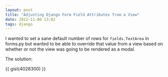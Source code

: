 ```yaml
---
layout: post
title: "Adjusting Django Form Field Attributes from a View"
date: 2012-11-06 13:02
tags: django
---
```

I wanted to set a sane default number of rows for `fields.TextArea` in
forms.py but wanted to be able to override that value from a view based
on whether or not the view was going to be rendered as a modal.

The solution:

{{ gist(4028300) }}
